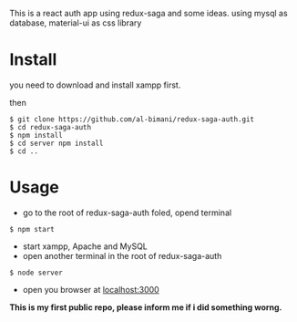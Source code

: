 This is a react auth app using redux-saga and some ideas.
using mysql as database, material-ui as css library

# Install 
you need to download and install xampp first.


then
```fix
$ git clone https://github.com/al-bimani/redux-saga-auth.git
$ cd redux-saga-auth
$ npm install 
$ cd server npm install
$ cd ..
```

# Usage 
- go to the root of redux-saga-auth foled, opend terminal
```fix
$ npm start
```


- start xampp, Apache and MySQL
- open another terminal in the root of redux-saga-auth
```fix
$ node server 
```


- open you browser at [localhost:3000](http://locahost:3000)

**This is my first public repo, please inform me if i did something worng.**
